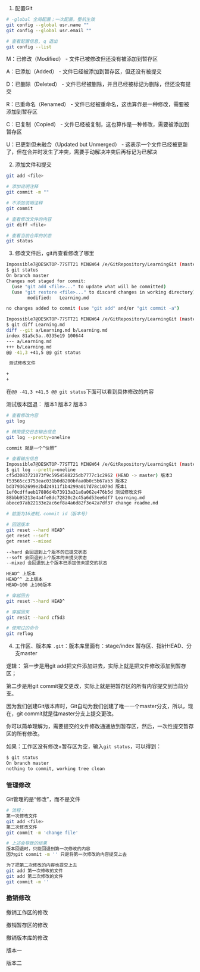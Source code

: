1. 配置Git

```bash
# -global 全局配置；一次配置，整机生效
git config --global usr.name ""
git config --global usr.email ""

# 查看配置信息, q 退出
git config --list
```

M：已修改（Modified） - 文件已被修改但还没有被添加到暂存区

A：已添加（Added） - 文件已经被添加到暂存区，但还没有被提交

D：已删除（Deleted） - 文件已经被删除，并且已经被标记为删除，但还没有提交

R：已重命名（Renamed） - 文件已经被重命名，这也算作是一种修改，需要被添加到暂存区

C：已复制（Copied） - 文件已经被复制，这也算作是一种修改，需要被添加到暂存区

U：已更新但未融合（Updated but Unmerged） - 这表示一个文件已经被更新了，但在合并时发生了冲突，需要手动解决冲突后再标记为已解决

2. 添加文件和提交

```bash
git add <file>

# 添加说明注释
git commit -m ""

# 不添加说明注释
git commit

# 查看修改文件的内容
git diff <file>

# 查看当前仓库的状态
git status
```


3. 修改文件后，git再查看修改了哪里

```bash
Impossible7@DESKTOP-77STT21 MINGW64 /e/GitRepository/LearningGit (master)
$ git status
On branch master
Changes not staged for commit:
  (use "git add <file>..." to update what will be committed)
  (use "git restore <file>..." to discard changes in working directory)
        modified:   Learning.md

no changes added to commit (use "git add" and/or "git commit -a")

Impossible7@DESKTOP-77STT21 MINGW64 /e/GitRepository/LearningGit (master)
$ git diff Learning.md
diff --git a/Learning.md b/Learning.md
index 81a5c5a..0335e19 100644
--- a/Learning.md
+++ b/Learning.md
@@ -41,3 +41,5 @@ git status

 测试修改文件

+
+

```

在`@@ -41,3 +41,5 @@ git status`下面可以看到具体修改的内容

测试版本回退：
版本1
版本2
版本3


```bash
# 查看修改内容
git log

# 精简提交日志输出信息
git log --pretty=oneline

commit 就是一个“快照”

# 查看输出信息
Impossible7@DESKTOP-77STT21 MINGW64 /e/GitRepository/LearningGit (master)
$ git log --pretty=oneline
cf5d3083721073f9c5954588225db7777c1c2962 (HEAD -> master) 版本3
f53565cc3753eac031b0d8200bfaa0b0c5b67ab3 版本2
bd379362699e2bd24911f1b4299a017d78c1079d 版本1
1ef0cdffaeb17886d4b73913a31a0a062e476b5d 测试修改文件
88bbb95213e4a4fe8dc72820c2c45a6d53ee6df7 Learning.md
abece97ab22133e2ac6ef8a4a6d82f3e42a7df37 change readme.md

# 前面为16进制，commit id（版本号）

# 回退版本
git reset --hard HEAD^
get reset --soft
get reset --mixed

--hard 会回退到上个版本的已提交状态
--soft 会回退到上个版本的未提交状态
--mixed 会回退到上个版本已添加但未提交的状态

HEAD^ 上版本
HEAD^^ 上上版本
HEAD~100 上100版本

# 穿越回去
git reset --hard HEAD^

# 穿越回来
git resit --hard cf5d3

# 使用过的命令
git reflog
```


4. 工作区、版本库
`.git`：版本库里面有：stage/index 暂存区、指针HEAD、分支master

逻辑：
第一步是用git add把文件添加进去，实际上就是把文件修改添加到暂存区；

第二步是用git commit提交更改，实际上就是把暂存区的所有内容提交到当前分支。

因为我们创建Git版本库时，Git自动为我们创建了唯一一个master分支，所以，现在，git commit就是往master分支上提交更改。

你可以简单理解为，需要提交的文件修改通通放到暂存区，然后，一次性提交暂存区的所有修改。

如果：工作区没有修改+暂存区为空，输入`git status`，可以得到：
```bash
$ git status
On branch master
nothing to commit, working tree clean
```

### 管理修改

Git管理的是“修改”，而不是文件

```bash
# 流程：
第一次修改文件
git add <file>
第二次修改文件
git commit -m 'change file'

# 上述会导致的结果
版本回退时，只能回退到第一次修改的内容
因为git commit -m '' 只是将第一次修改的内容提交上去

为了把第二次修改的内容也提交上去
git add 第一次修改的文件
git add 第二次修改的文件
git commit -m ''
```

### 撤销修改

撤销工作区的修改

撤销暂存区的修改

撤销版本库的修改

版本一

版本二
